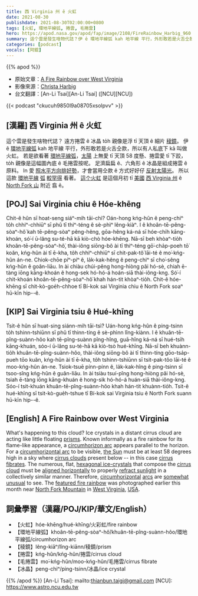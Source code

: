 ```yaml
---
title: 西 Virginia 州 ê 火虹
date: 2021-08-30
publishdate: 2021-08-30T02:00:00+0800
tags: [火虹, 環地平線弧, 捲雲, 毛捲雲]
hero: https://apod.nasa.gov/apod/fap/image/2108/FireRainbow_Harbig_960.jpg
summary: 這个雲是發生啥物代誌？伊 ê 環地平線弧 kah 地平線 平行，外形敢若是火舌仝款，所以有人私底下 to̍h kā 叫做 火虹。
categories: [podcast]
vocals: [阿錕]
---
```


{{% apod %}}

- 原始文章：[A Fire Rainbow over West Virginia](https://apod.nasa.gov/apod/ap210830.html)
- 影像來源：[Christa Harbig](https://www.facebook.com/christina.harbig)
- 台文翻譯：[An-Li Tsai][An-Li Tsai] ([NCU][NCU])

{{< podcast "ckucuh9850l9a08705xsolpvv" >}}

## [漢羅] 西 Virginia 州 ê 火虹
這个雲是發生啥物代誌？
遠方捲雲 ê 冰晶 to̍h 親像是浮 tī 天頂 ê 細片 [稜鏡][prisms]。
伊 ê [環地平線弧][circumhorizon arc] kah 地平線 平行，外形敢若是火舌仝款，所以有人私底下 kā 叫做 火虹。
若是欲看著 [環地平線弧][circumhorizontal arc]，[太陽][the Sun] 上無愛 tī 天頂 58 度懸、捲雲愛 tī 下跤，to̍h 親像是這幅圖內底 ê 毛捲雲按呢。
足濟扁扁 ê、六角形 ê 冰晶是組成捲雲 ê 原料。
In 愛 [照水平方向排好勢][aligned horizontally]，才會當用仝款 ê 方式好好仔 [反射太陽光][refract sunlight]。
所以這款 [環地平線][circumhorizontal] [弧][arcs] [較罕得][somewhat unusual] 看著。
[這个火虹][featured fire rainbow] 是這個月初 tī [美國][USA] [西 Virginia 州][West Virginia] ê [North Fork 山][North Fork Mountain] 附近 翕 ê。

## [POJ] Sai Virginia chiu ê Hóe-khēng
Chit-ê hûn sī hoat-seng siáⁿ-mih tāi-chì?
Oán-hong kńg-hûn ê peng-chiⁿ to̍h chhiⁿ-chhiūⁿ sī phû tī thiⁿ-téng ê sè-phìⁿ lêng-kiàⁿ.
I ê khoân-tē-pêng-sòaⁿ-hô͘ kah tē-pêng-sòaⁿ pêng-hêng, gōa-hêng ká-ná sī hóe-chi̍h kāng-khoán, só͘-í ū-lâng su-té-hā kā kiò-chò hóe-khēng.
Nā-sī beh khòaⁿ-tio̍h khoân-tē-pêng-sòaⁿ-hô͘, thài-iông siōng-bô ài tī thiⁿ-téng gō͘-cha̍p-poeh tō͘ koân, kńg-hûn ài tī ē-kha, to̍h chhiⁿ-chhiūⁿ sī chit-pak-tô͘ lāi-té ê mo͘-kńg-hûn án-ne.
Chiok-chōe píⁿ-píⁿ ê, la̍k-kak-hêng ê peng-chiⁿ sī cho͘-sêng kńg-hûn ê goân-liāu.
In ài chiàu chúi-pêng hong-hiòng pâi hó-sè, chiah ē-tàng iōng kāng-khoán ê hong-sek hó-hó-á hoán-siā thài-iông-kng.
Só͘-í chit-khoán khoân-tē-pêng-sòaⁿ-hô͘ khah hán-tit khòaⁿ-tio̍h.
Chit-ê hóe-khēng sī chit-kò-goe̍h-chhoe tī Bí-kok sai Virginia chiu ê North Fork soaⁿ hū-kīn hip--ê.

## [KIP] Sai Virginia tsiu ê Hué-khīng
Tsit-ê hûn sī huat-sing siánn-mih tāi-tsì?
Uán-hong kńg-hûn ê ping-tsinn to̍h tshinn-tshiūnn sī phû tī thinn-tíng ê sè-phìnn lîng-kiànn.
I ê khuân-tē-pîng-suànn-hôo kah tē-pîng-suànn pîng-hîng, guā-hîng ká-ná sī hué-tsi̍h kāng-khuán, sóo-í ū-lâng su-té-hā kā kiò-tsò hué-khīng.
Nā-sī beh khuànn-tio̍h khuân-tē-pîng-suànn-hôo, thài-iông siōng-bô ài tī thinn-tíng gōo-tsa̍p-pueh tōo kuân, kńg-hûn ài tī ē-kha, to̍h tshinn-tshiūnn sī tsit-pak-tôo lāi-té ê moo-kńg-hûn án-ne.
Tsiok-tsuē pínn-pínn ê, la̍k-kak-hîng ê ping-tsinn sī tsoo-sîng kńg-hûn ê guân-liāu.
In ài tsiàu tsuí-pîng hong-hiòng pâi hó-sè, tsiah ē-tàng iōng kāng-khuán ê hong-sik hó-hó-á huán-siā thài-iông-kng.
Sóo-í tsit-khuán khuân-tē-pîng-suànn-hôo khah hán-tit khuànn-tio̍h.
Tsit-ê hué-khīng sī tsit-kò-gue̍h-tshue tī Bí-kok sai Virginia tsiu ê North Fork suann hū-kīn hip--ê.

## [English] A Fire Rainbow over West Virginia

What's happening to this cloud?
Ice crystals in a distant cirrus cloud are acting like little floating [prisms][prisms].
Known informally as a fire rainbow for its flame-like appearance, a [circumhorizon arc][circumhorizon arc] appears parallel to the horizon.
For a [circumhorizontal arc][circumhorizontal arc] to be visible, [the Sun][the Sun] must be at least 58 degrees high in a sky where [cirrus clouds][cirrus clouds] present below -- in this case [cirrus fibrates][cirrus fibrates].
The numerous, flat, [hexagonal ice-crystals][hexagonal ice-crystals] that compose the [cirrus cloud][cirrus clouds] must be [aligned horizontally][aligned horizontally] to properly [refract sunlight][refract sunlight] in a collectively similar manner.
Therefore, [circumhorizontal][circumhorizontal] [arcs][arcs] are [somewhat unusual][somewhat unusual] to see.
The [featured fire rainbow][featured fire rainbow] was photographed earlier this month near [North Fork Mountain][North Fork Mountain] in [West Virginia][West Virginia], [USA][USA].

## 詞彙學習（漢羅/POJ/KIP/華文/English）
- 【火虹】hóe-khēng/hué-khīng/火彩虹/fire rainbow
- 【環地平線弧】khoân-tē-pêng-sòaⁿ-hô͘/khuân-tē-pîng-suànn-hôo/環地平線弧/circumhorizon arc
- 【稜鏡】lêng-kiāⁿ/lîng-kiānn/稜鏡/prism
- 【捲雲】kńg-hûn/kńg-hûn/捲雲/cirrus cloud
- 【毛捲雲】mo͘-kńg-hûn/moo-kńg-hûn/毛捲雲/cirrus fibrate
- 【冰晶】peng-chiⁿ/ping-tsinn/冰晶/ice crystal

{{% /apod %}}
[An-Li Tsai]: mailto:thianbun.taigi@gmail.com
[NCU]: https://www.astro.ncu.edu.tw

[prisms]:http://micro.magnet.fsu.edu/primer/java/scienceopticsu/newton/
[circumhorizon arc]:https://en.wikipedia.org/wiki/Circumhorizon_arc
[circumhorizontal arc]:https://www.atoptics.co.uk/halo/cha2.htm
[the Sun]:https://solarsystem.nasa.gov/solar-system/sun/overview/
[cirrus clouds]:https://en.wikipedia.org/wiki/Cirrus_cloud
[cirrus fibrates]:https://www.colweather.org.uk/gal-clouds-cirrus.php#Cirrus%20fibratus
[hexagonal ice-crystals]:http://www.atoptics.co.uk/halo/orplate.htm
[cirrus cloud]:https://en.wikipedia.org/wiki/Cirrus_cloud
[aligned horizontally]:https://www.atoptics.co.uk/halo/platcol.htm
[refract sunlight]:http://youtube.com/watch?v=U98KPM2b9IA
[circumhorizontal]:https://apod.nasa.gov/apod/ap190519.html
[arcs]:https://apod.nasa.gov/apod/ap151215.html
[somewhat unusual]:https://i.pinimg.com/550x/81/21/c0/8121c0291fa14d1fe52b9eb007741cac.jpg
[featured fire rainbow]:https://www.facebook.com/photo?fbid=4794142133932422
[North Fork Mountain]:https://youtu.be/kROh8JwKnOk
[West Virginia]:https://en.wikipedia.org/wiki/West_Virginia
[USA]:https://en.wikipedia.org/wiki/United_States
